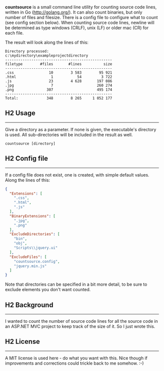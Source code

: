 **countsource** is a small command line utility for counting source code lines, written in Go (http://golang.org/). 
It can also count binaries, but only number of files and filesize.
There is a config file to configure what to count (see config section below).
When counting source code lines, newline will be determined as type windows (CRLF), unix (LF) or older mac (CR) for each file.

The result will look along the lines of this:
```
Directory processed:
c:\mydirectory\exampleprojectdirectory
-------------------------------------------------
filetype        #files       #lines          size
-------------------------------------------------
.css                10        3 583        95 921
.html                1           54         3 722
.js                 23        4 628       197 086
.jpg                 7                    260 274
.png               307                    495 174
-------------------------------------------------
Total:             348        8 265     1 052 177
```

## H2 Usage
---------
Give a directory as a parameter. If none is given, the executable's directory is used.
All sub-directories will be included in the result as well.

```
countsource [directory]
```

## H2 Config file
---------
If a config file does not exist, one is created, with simple default values. 
Along the lines of this:

```JSON
{
  "Extensions": [
    ".css",
    ".html",
    ".js"
  ],
  "BinaryExtensions": [
    ".jpg",
    ".png"
  ],
  "ExcludeDirectories": [
    "bin",
    "obj",
    "Scripts\\jquery.ui"
  ],
  "ExcludeFiles": [
    "countsource.config",
    "jquery.min.js"
  ]
}
```

Note that directories can be specified in a bit more detail, to be sure to exclude elements you don't want counted.

## H2 Background
----------
I wanted to count the number of source code lines for all the source code in an ASP.NET MVC project to keep track of the size of it. So I just wrote this.

## H2 License
----------
A MIT license is used here - do what you want with this. Nice though if improvements and corrections could trickle back to me somehow. :-)
